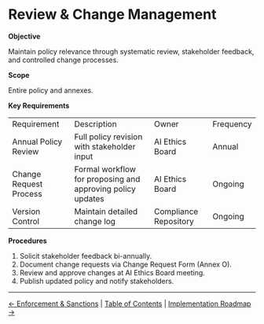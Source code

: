 # Review & Change Management

**Objective**

Maintain policy relevance through systematic review, stakeholder feedback, and controlled change processes.

**Scope**

Entire policy and annexes.

**Key Requirements**

|     |     |     |     |
| --- | --- | --- | --- |
| Requirement | Description | Owner | Frequency |
| Annual Policy Review | Full policy revision with stakeholder input | AI Ethics Board | Annual |
| Change Request Process | Formal workflow for proposing and approving policy updates | AI Ethics Board | Ongoing |
| Version Control | Maintain detailed change log | Compliance Repository | Ongoing |

**Procedures**

1.  Solicit stakeholder feedback bi-annually.
2.  Document change requests via Change Request Form (Annex O).
3.  Review and approve changes at AI Ethics Board meeting.
4.  Publish updated policy and notify stakeholders.

---

[← Enforcement & Sanctions](17-Enforcement-and-Sanctions.md) | [Table of Contents](00-Table-of-Contents.md) | [Implementation Roadmap →](19-Implementation-Roadmap.md)
